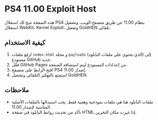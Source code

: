 
# PS4 11.00 Exploit Host

هذه الصفحة تتيح لك استغلال PS4 بنظام 11.00 عن طريق متصفح الويب، وتشغيل استغلال WebKit، Kernel Exploit، وتفعيل GoldHEN تلقائي.

## كيفية الاستخدام

1. ارفع ملفات `index.html` و مجلد `payloads` (الذي يحتوي على ملفات البايلود) إلى مستودع GitHub جديد.
2. فعّل GitHub Pages من إعدادات المستودع ليتم استضافة الصفحة.
3. افتح الرابط على متصفح PS4 إصدار 11.00.
4. استمتع بالتهكير التلقائي وتشغيل GoldHEN.

## ملاحظات

- ملفات البايلود هنا هي ملفات نموذجية وهمية فقط. يجب استبدالها بالملفات الأصلية المناسبة لإصدار 11.00.
- تأكد من تحديث روابط البايلود في صفحة HTML إذا غيرت مكان التخزين.
